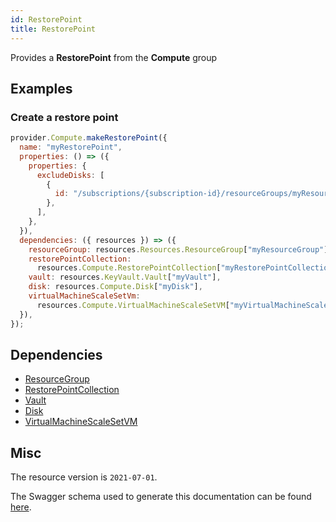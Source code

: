 ```yaml
---
id: RestorePoint
title: RestorePoint
---
```

Provides a **RestorePoint** from the **Compute** group
## Examples
### Create a restore point
```js
provider.Compute.makeRestorePoint({
  name: "myRestorePoint",
  properties: () => ({
    properties: {
      excludeDisks: [
        {
          id: "/subscriptions/{subscription-id}/resourceGroups/myResourceGroup/providers/Microsoft.Compute/disks/disk123",
        },
      ],
    },
  }),
  dependencies: ({ resources }) => ({
    resourceGroup: resources.Resources.ResourceGroup["myResourceGroup"],
    restorePointCollection:
      resources.Compute.RestorePointCollection["myRestorePointCollection"],
    vault: resources.KeyVault.Vault["myVault"],
    disk: resources.Compute.Disk["myDisk"],
    virtualMachineScaleSetVm:
      resources.Compute.VirtualMachineScaleSetVM["myVirtualMachineScaleSetVM"],
  }),
});

```
## Dependencies
- [ResourceGroup](../Resources/ResourceGroup.md)
- [RestorePointCollection](../Compute/RestorePointCollection.md)
- [Vault](../KeyVault/Vault.md)
- [Disk](../Compute/Disk.md)
- [VirtualMachineScaleSetVM](../Compute/VirtualMachineScaleSetVM.md)
## Misc
The resource version is `2021-07-01`.

The Swagger schema used to generate this documentation can be found [here](https://github.com/Azure/azure-rest-api-specs/tree/main/specification/compute/resource-manager/Microsoft.Compute/stable/2021-07-01/compute.json).
